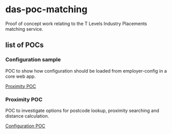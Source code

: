# das-poc-matching

Proof of concept work relating to the T Levels Industry Placements matching service.

## list of POCs ##

### Configuration sample ###

POC to show how configuration should be loaded from employer-config in a core web app.

[Proximity POC](sfa.poc.matching.proximity\README.md)

### Proximity POC ###

POC to investigate options for postcode lookup, proximity searching and distance calculation.

[Configuration POC](sfa.poc.matching.proximity\README.md)


